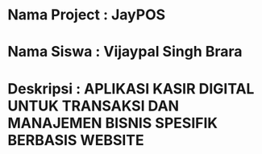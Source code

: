 # Nama Project : JayPOS
# Nama Siswa : Vijaypal Singh Brara
# Deskripsi : APLIKASI KASIR DIGITAL UNTUK TRANSAKSI DAN MANAJEMEN BISNIS SPESIFIK BERBASIS WEBSITE
